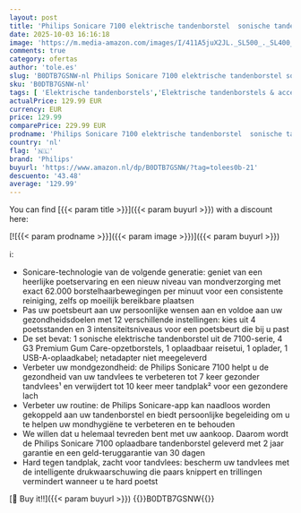 ```yaml
---
layout: post
title: 'Philips Sonicare 7100 elektrische tandenborstel  sonische tandenborstel met app  4 poetsstanden en 3 intensiteitsniveaus  drukwaarschuwing  EasyStart  SmartTimer  zwart  HX7421/08 [Nieuwe Technologie]'
date: 2025-10-03 16:16:18
image: 'https://m.media-amazon.com/images/I/411A5juX2JL._SL500_._SL400_.jpg'
comments: true
category: ofertas
author: 'tole.es'
slug: 'B0DTB7GSNW-nl Philips Sonicare 7100 elektrische tandenborstel sonische...'
sku: 'B0DTB7GSNW-nl'
tags: [ 'Elektrische tandenborstels','Elektrische tandenborstels & accessoires','Gezondheid & persoonlijke verzorging','Mondverzorging','Sonische tandenborstels','Tandenborstels & accessoires','philips','🇳🇱', ]
actualPrice: 129.99 EUR
currency: EUR
price: 129.99
comparePrice: 229.99 EUR
prodname: 'Philips Sonicare 7100 elektrische tandenborstel  sonische tandenborstel met app  4 poetsstanden en 3 intensiteitsniveaus  drukwaarschuwing  EasyStart  SmartTimer  zwart  HX7421/08 [Nieuwe Technologie]'
country: 'nl'
flag: '🇳🇱'
brand: 'Philips'
buyurl: 'https://www.amazon.nl/dp/B0DTB7GSNW/?tag=tolees0b-21'
descuento: '43.48'
average: '129.99'
---
```


You can find [{{< param title >}}]({{< param buyurl >}}) with a discount here:

[![{{< param prodname >}}]({{< param image >}})]({{< param buyurl >}})

ℹ️:

- Sonicare-technologie van de volgende generatie: geniet van een heerlijke poetservaring en een nieuw niveau van mondverzorging met exact 62.000 borstelhaarbewegingen per minuut voor een consistente reiniging, zelfs op moeilijk bereikbare plaatsen
- Pas uw poetsbeurt aan uw persoonlijke wensen aan en voldoe aan uw gezondheidsdoelen met 12 verschillende instellingen: kies uit 4 poetsstanden en 3 intensiteitsniveaus voor een poetsbeurt die bij u past
- De set bevat: 1 sonische elektrische tandenborstel uit de 7100-serie, 4 G3 Premium Gum Care-opzetborstels, 1 oplaadbaar reisetui, 1 oplader, 1 USB-A-oplaadkabel; netadapter niet meegeleverd
- Verbeter uw mondgezondheid: de Philips Sonicare 7100 helpt u de gezondheid van uw tandvlees te verbeteren tot 7 keer gezonder tandvlees¹ en verwijdert tot 10 keer meer tandplak² voor een gezondere lach
- Verbeter uw routine: de Philips Sonicare-app kan naadloos worden gekoppeld aan uw tandenborstel en biedt persoonlijke begeleiding om u te helpen uw mondhygiëne te verbeteren en te behouden
- We willen dat u helemaal tevreden bent met uw aankoop. Daarom wordt de Philips Sonicare 7100 oplaadbare tandenborstel geleverd met 2 jaar garantie en een geld-teruggarantie van 30 dagen
- Hard tegen tandplak, zacht voor tandvlees: bescherm uw tandvlees met de intelligente drukwaarschuwing die paars knippert en trillingen vermindert wanneer u te hard poetst

[🛒 Buy it!!]({{< param buyurl >}})
{{<world>}}B0DTB7GSNW{{</world>}}
